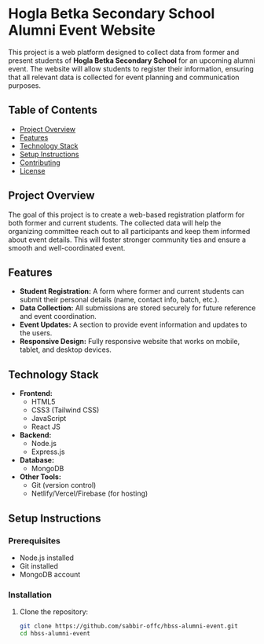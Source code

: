 # Hogla Betka Secondary School Alumni Event Website

This project is a web platform designed to collect data from former and present students of **Hogla Betka Secondary School** for an upcoming alumni event. The website will allow students to register their information, ensuring that all relevant data is collected for event planning and communication purposes.

## Table of Contents

- [Project Overview](#project-overview)
- [Features](#features)
- [Technology Stack](#technology-stack)
- [Setup Instructions](#setup-instructions)
- [Contributing](#contributing)
- [License](#license)

## Project Overview

The goal of this project is to create a web-based registration platform for both former and current students. The collected data will help the organizing committee reach out to all participants and keep them informed about event details. This will foster stronger community ties and ensure a smooth and well-coordinated event.

## Features

- **Student Registration:** A form where former and current students can submit their personal details (name, contact info, batch, etc.).
- **Data Collection:** All submissions are stored securely for future reference and event coordination.
- **Event Updates:** A section to provide event information and updates to the users.
- **Responsive Design:** Fully responsive website that works on mobile, tablet, and desktop devices.

## Technology Stack

- **Frontend:**
  - HTML5
  - CSS3 (Tailwind CSS)
  - JavaScript
  - React JS
- **Backend:**
  - Node.js
  - Express.js
- **Database:**
  - MongoDB
- **Other Tools:**
  - Git (version control)
  - Netlify/Vercel/Firebase (for hosting)

## Setup Instructions

### Prerequisites

- Node.js installed
- Git installed
- MongoDB account

### Installation

1. Clone the repository:

   ```bash
   git clone https://github.com/sabbir-offc/hbss-alumni-event.git
   cd hbss-alumni-event
   ```
